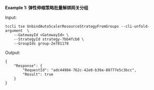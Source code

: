 **Example 1: 弹性伸缩策略批量解绑网关分组**



Input: 

```
tccli tse UnbindAutoScalerResourceStrategyFromGroups --cli-unfold-argument  \
    --GatewayId <GatewayId> \
    --StrategyId strategy-7bb4fcb0 \
    --GroupIds group-2e781178
```

Output: 
```
{
    "Response": {
        "RequestId": "adc44984-762c-42e0-b39a-80777e5c3bcc",
        "Result": true
    }
}
```

